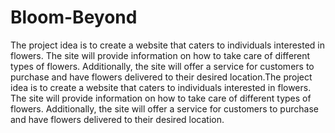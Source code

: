 # Bloom-Beyond

The project idea is to create a website that caters to individuals interested in flowers. The site will provide information on how to take care of different types of flowers. Additionally, the site will offer a service for customers to purchase and have flowers delivered to their desired location.The project idea is to create a website that caters to individuals interested in flowers. The site will provide information on how to take care of different types of flowers. Additionally, the site will offer a service for customers to purchase and have flowers delivered to their desired location.

